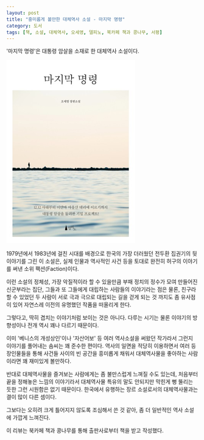 ```yaml
---
layout: post
title: "흥미롭게 볼만한 대체역사 소설 - 마지막 명령"
category: 도서
tags: [책, 소설, 대체역사, 오세영, 델피노, 북카페 책과 콩나무, 서평]
---
```


'마지막 명령'은
대통령 암살을 소재로 한 대체역사 소설이다.

![표지](/images/book/last-order-book-h480.jpg)

1979년에서 1983년에 걸친 시대를 배경으로
한국의 가장 더러웠던 전두환 집권기의 뒷 이야기를 그린 이 소설은,
실제 인물과 역사적인 사건 등을 토대로 완전히 허구의 이야기를 써낸 소위 팩션(Faction)이다.

이런 소설의 정체성,
가장 악질적이라 할 수 있을만큼 부패 정치의 정수가 모여 만들어진 신군부라는 집단,
그들과 또 그들에게 대립하는 사람들의 이야기라는 점은 물론,
친구라 할 수 있었던 두 사람이 서로 극과 극으로 대립되는 길을 걷게 되는 것 까지도 좀 유사점이 있어
자연스레 이전의 유명했던 작품<!-- 강풀 - 26년 -->을 떠올리게 한다.

그렇다고, 딱히 겹치는 이야기처럼 보이는 것은 아니다.
다루는 시기는 물론 이야기의 방향성이나 전개 역시 꽤나 다르기 때문이다.

이미 '베니스의 개성상인'이나 '자산어보' 등 여러 역사소설을 써왔던 작가라서 그런지
이야기를 풀어내는 솜씨는 꽤 준수한 편이다.
역사의 일면을 적당히 이용하면서
여러 등장인물들을 통해 사건들 사이의 빈 공간을 흥미롭게 채워서
대체역사물을 좋아하는 사람이라면 꽤 재미있게 볼만하다.

반대로 대체역사물을 즐겨보는 사람에게는 좀 불만스럽게 느껴질 수도 있는데,
처음부터 끝을 정해놓은 느낌의 이야기라서
대체역사물 특유의 말도 안되지만 막힌게 뻥 뚤리는 듯한 그런 시원함은 없기 때문이다.
한국에서 유행하는 장르 소설로서의 대체역사물과는 결이 많이 다른 셈이다.

그보다는 오히려 크게 틀어지지 않도록 조심해서 쓴 것 같아,
좀 더 일반적인 역사 소설에 가깝게 느껴진다.



<div class="im im-info">
이 리뷰는 북카페 책과 콩나무를 통해 출판사로부터 책을 받고 작성했다.
</div>
